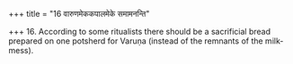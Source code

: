 +++
title = "16 वारुणमेककपालमेके समामनन्ति"

+++
16. According to some ritualists there should be a sacrificial bread prepared on one potsherd for Varuṇa (instead of the remnants of the milk-mess).
